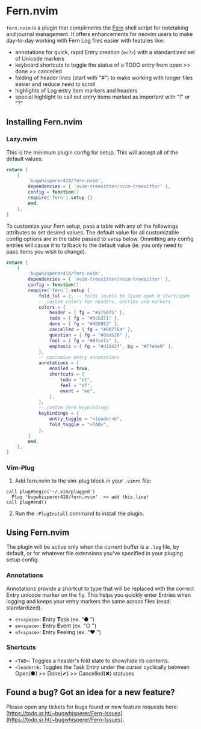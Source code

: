 # Fern.nvim

`fern.nvim` is a plugin that compliments the [Fern](https://git.sr.ht/~bugwhisperer/fern) shell script for notetaking and journal management. It offers enhancements for neovim users to make day-to-day working with Fern Log files easier with features like:
- annotations for quick, rapid Entry creation (`e<?>`) with a standardized set of Unicode markers
- keyboard shortcuts to toggle the status of a TODO entry from open >> done >> cancelled
- folding of header lines (start with "#") to make working with longer files easier and reduce need to scroll
- highlights of Log entry item markers and headers
- special highlight to call out entry items marked as important with "!" or "?"

## Installing Fern.nvim
### Lazy.nvim
This is the minimum plugin config for setup. This will accept all of the default values:
```lua
return {
    {
        'bugwhisperer418/fern.nvim',
        dependencies = { 'nvim-treesitter/nvim-treesitter' },
        config = function()
		require('fern').setup {}
        end,
    },
}
```

To customize your Fern setup, pass a table with any of the followings attributes to set desired values. The default value for all customizable config options are in the table passed to `setup` below. Ommitting any config entries will cause it to fallback to the default value (ie. you only need to pass items you wish to change).
```lua
return {
    {
        'bugwhisperer418/fern.nvim',
        dependencies = { 'nvim-treesitter/nvim-treesitter' },
        config = function()
		require('fern').setup {
			fold_lvl = 2, -- folds levels to leave open @ start/open
			-- custom colors for headers, entries and markers
			colors = {
				header = { fg = "#575075" },
				todo = { fg = "#3cb371" },
				done = { fg = "#466853" },
				cancelled = { fg = "#98776a" },
				question = { fg = "#daa520" },
				feel = { fg = "#87cefa" },
				emphasis = { fg = "#d1242f", bg = "#ffebe9" },
			},
			-- customize entry annotations
			annotations = {
				enabled = true,
				shortcuts = {
					todo = "et",
					feel = "ef",
					event = "ee",
				},
			},
			-- custom fern keybindings
			keybindings = {
				entry_toggle = "<leader>b",
				fold_toggle = "<TAB>",
			},
		}
        end,
    },
}
```

### Vim-Plug
1. Add fern.nvim to the vim-plug block in your `.vimrc` file:
```vim
call plug#begin('~/.vim/plugged')
  Plug 'bugwhisperer418/fern.nvim'  << add this line!
call plug#end()
```
2. Run the `:PlugInstall` command to install the plugin.

## Using Fern.nvim
The plugin will be active only when the current buffer is a `.log` file, by default, or for whatever file extensions you've specified in your pluging setup config.

### Annotations
Annotations provide a shortcut to type that will be replaced with the correct Entry unicode marker on the fly. This helps you quickly enter Entries when logging and keeps your entry markers the same across files (read: standardized).
- `et<space>`: **E**ntry **T**ask (ex. "● ")
- `ee<space>`: **E**ntry **E**vent (ex. "○ ")
- `ef<space>`: **E**ntry **F**eeling (ex. "❤ ")

### Shortcuts
- `<TAB>`: Toggles a header's fold state to show/hide its contents.
- `<leader>b`: Toggles the Task Entry under the cursor cyclically between Open(●) >> Done(✔) >> Cancelled(✖) statuses

## Found a bug? Got an idea for a new feature?
Please open any tickets for bugs found or new feature requests here: [https://todo.sr.ht/~bugwhisperer/Fern-Issues](https://todo.sr.ht/~bugwhisperer/Fern-Issues).
